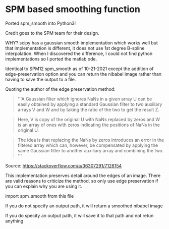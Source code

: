 # SPM based smoothing function

 Ported spm_smooth into Python3!
 
 Credit goes to the SPM team for their design.

 WHY? scipy has a gaussian smooth implementation which works well but that implementation is different, it does not use 1st degree B-spline interpolation. When I discovered the difference, I could not find python implementations so I ported the matlab ode. 

 Identical to SPM12 spm_smooth as of 10-21-2021 except the addition of edge-preservation option and you can return the nibabel image rather than having to save the output to a file.
 
 Quoting the author of the edge preservation method: 
 
> '''A Gaussian filter which ignores NaNs in a given array U can be easily obtained by applying a standard Gaussian filter to two auxiliary arrays V and W and by taking the ratio of the two to get the result Z.

> Here, V is copy of the original U with NaNs replaced by zeros and W is an array of ones with zeros indicating the positions of NaNs in the original U.
 
> The idea is that replacing the NaNs by zeros introduces an error in the filtered array which can, however, be compensated by applying the same Gaussian filter to another auxiliary array and combining the two. '''

Source: https://stackoverflow.com/a/36307291/7128154

 This implementation preserves detail around the edges of an image. There are valid reasons to criticize the method, so only use edge preservation if you can explain why you are using it. 

 
 import spm_smooth from this file
 
 If you do not specify an output path, it will return a smoothed nibabel image

 If you do specity an output path, it will save it to that path and not retun anything

